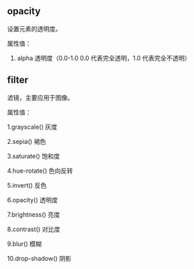 opacity
-------

设置元素的透明度。

属性值：

1. alpha 透明度（0.0-1.0 0.0 代表完全透明，1.0 代表完全不透明）

filter
------

滤镜，主要应用于图像。

属性值：

1.grayscale() 灰度

2.sepia() 褐色

3.saturate() 饱和度

4.hue-rotate() 色向反转

5.invert() 反色

6.opacity() 透明度

7.brightness() 亮度

8.contrast() 对比度

9.blur() 模糊

10.drop-shadow() 阴影